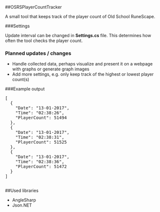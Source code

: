 ##OSRSPlayerCountTracker

A small tool that keeps track of the player count of Old School RuneScape.

###Settings

Update interval can be changed in **Settings.cs** file. This determines how often the tool checks the player count.

### Planned updates / changes
- Handle collected data, perhaps visualize and present it on a webpage with graphs or generate graph images
- Add more settings, e.g. only keep track of the highest or lowest player count(s)

###Example output

<pre>
[
  {
    "Date": "13-01-2017",
    "Time": "02:38:26",
    "PlayerCount": 51494
  },
  {
    "Date": "13-01-2017",
    "Time": "02:38:31",
    "PlayerCount": 51525
  },
  {
    "Date": "13-01-2017",
    "Time": "02:38:36",
    "PlayerCount": 51472
  }
]
  </pre>
  
##Used libraries
- AngleSharp
- Json.NET
